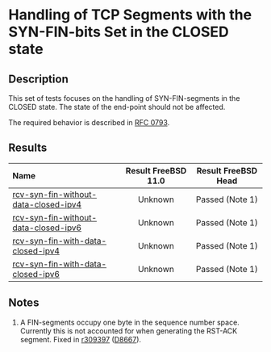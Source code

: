 # Handling of TCP Segments with the SYN-FIN-bits Set in the CLOSED state

## Description
This set of tests focuses on the handling of SYN-FIN-segments in the CLOSED state.
The state of the end-point should not be affected.

The required behavior is described in [RFC 0793](https://tools.ietf.org/html/rfc793#section-3.9).

## Results

| Name                                                                                                                                                                                               | Result FreeBSD 11.0 | Result FreeBSD Head |
|:---------------------------------------------------------------------------------------------------------------------------------------------------------------------------------------------------|:-------------------:|:-------------------:|
|[rcv-syn-fin-without-data-closed-ipv4](rcv-syn-fin-without-data-closed-ipv4.pkt "Ensure that the reception of a SYN-FIN-segment in the CLOSED state does trigger the sending of a RST-ACK-segment") | Unknown             | Passed (Note 1)     |
|[rcv-syn-fin-without-data-closed-ipv6](rcv-syn-fin-without-data-closed-ipv6.pkt "Ensure that the reception of a SYN-FIN-segment in the CLOSED state does trigger the sending of a RST-ACK-segment") | Unknown             | Passed (Note 1)     |
|[rcv-syn-fin-with-data-closed-ipv4](rcv-syn-fin-with-data-closed-ipv4.pkt "Ensure that the reception of a SYN-FIN-segment in the CLOSED state does trigger the sending of a RST-ACK-segment")       | Unknown             | Passed (Note 1)     |
|[rcv-syn-fin-with-data-closed-ipv6](rcv-syn-fin-with-data-closed-ipv6.pkt "Ensure that the reception of a SYN-FIN-segment in the CLOSED state does trigger the sending of a RST-ACK-segment")       | Unknown             | Passed (Note 1)     |

## Notes
1. A FIN-segments occupy one byte in the sequence number space. Currently this is not accounted for when generating the RST-ACK segment.
   Fixed in [r309397](https://svnweb.freebsd.org/changeset/base/309397) ([D8667](https://reviews.freebsd.org/D8667)).
